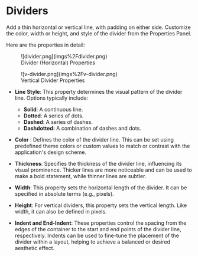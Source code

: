 
# Dividers

Add a thin horizontal or vertical line, with padding on either side. Customize the color, width 
or height, and style of the divider from the Properties Panel. 

Here are the properties in detail:


<figure>
    ![divider.png](imgs%2Fdivider.png)
  <figcaption class="centered-caption">Divider (Horizontal) Properties </figcaption>
</figure>

<figure>
    ![v-divider.png](imgs%2Fv-divider.png)
  <figcaption class="centered-caption">Vertical Divider Properties </figcaption>
</figure>

- **Line Style**: This property determines the visual pattern of the divider line. Options 
  typically include:
  - **Solid**: A continuous line.
  - **Dotted**: A series of dots.
  - **Dashed**: A series of dashes.
  - **Dashdotted:** A combination of dashes and dots.

- **Color** : Defines the color of the divider line. This can be set using predefined theme colors or 
  custom values to match or contrast with the application's design scheme.

- **Thickness**: Specifies the thickness of the divider line, influencing its visual prominence. 
  Thicker lines are more noticeable and can be used to make a bold statement, while thinner lines are subtler.

- **Width**: This property sets the horizontal length of the divider. It can be specified in 
  absolute terms (e.g., pixels).

- **Height**: For vertical dividers, this property sets the vertical length. Like width, it can 
  also be defined in pixels. 

- **Indent and End-Indent**: These properties control the spacing from the edges of the container 
  to the start and end points of the divider line, respectively. Indents can be used to fine-tune the placement of the divider within a layout, helping to achieve a balanced or desired aesthetic effect.
